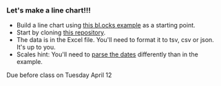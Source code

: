 
### Let's make a line chart!!!

* Build a line chart using [this bl.ocks example](http://bl.ocks.org/mbostock/3883245) as a starting point. 
* Start by cloning [this repository](https://github.com/chriscanipe/columbia-unemployment).
* The data is in the Excel file. You'll need to format it to tsv, csv or json. It's up to you. 
* Scales hint: You'll need to [parse the dates](https://github.com/mbostock/d3/wiki/Time-Formatting) differently than in the example.

Due before class on Tuesday April 12